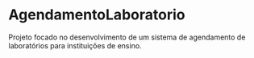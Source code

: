# AgendamentoLaboratorio
Projeto focado no desenvolvimento de um sistema de agendamento de laboratórios para instituições de ensino.
